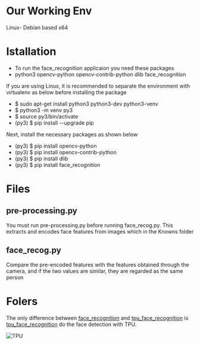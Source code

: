 # Our Working Env
Linux- Debian based x64

# Istallation
- To run the face_recognition applicaion you need these packages 
- python3 opencv-python opencv-contrib-python dlib face_recognition

If you are using Linux, it is recommended to separate the environment with virtualenv as below before installing the package
- $ sudo apt-get install python3 python3-dev python3-venv
- $ python3 -m venv py3
- $ source py3/bin/activate
- (py3) $ pip install --upgrade pip

Next, install the necessary packages as shown below
- (py3) $ pip install opencv-python
- (py3) $ pip install opencv-contrib-python
- (py3) $ pip install dlib
- (py3) $ pip install face_recognition

# Files
## pre-processing.py
You must run pre-processing.py before running face_recog.py. This extracts and encodes face features from images which in the Knowns folder

## face_recog.py
Compare the pre-encoded features with the features obtained through the camera, and if the two values are similar, they are regarded as the same person

# Folers
The only difference between <u>face_recognition</u> and <u>tpu_face_recognition</u> is <u>tpu_face_recognition</u> do the face detection with TPU.

![TPU][logo]

[logo]: https://lh3.googleusercontent.com/yS7pkqxF0AqAeA3idMyqSONjVmq3YRDFpyBMtOotcL9iOzqroYE_46jrqTu_K9hnNbZ5JBSDsorFC2ojGH8qEFf4DOqQduXyP4Qi0A=w1000-rw "Coral TPU"